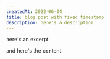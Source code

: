 ```yaml
---
createdAt: 2022-06-04
title: blog post with fixed timestamp
description: here's a description
---
```

here's an excerpt

<!-- more -->

and here's the content